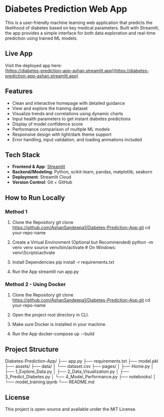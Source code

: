 # Diabetes Prediction Web App

This is a user-friendly machine learning web application that predicts the likelihood of diabetes based on key medical parameters. Built with Streamlit, the app provides a simple interface for both data exploration and real-time prediction using trained ML models.

## Live App

Visit the deployed app here:  
[https://diabetes-prediction-app-ashan.streamlit.app](https://diabetes-prediction-app-ashan.streamlit.app)

## Features

- Clean and interactive homepage with detailed guidance
- View and explore the training dataset
- Visualize trends and correlations using dynamic charts
- Input health parameters to get instant diabetes predictions
- Display of model confidence score
- Performance comparison of multiple ML models
- Responsive design with light/dark theme support
- Error handling, input validation, and loading animations included

## Tech Stack

- **Frontend & App**: [Streamlit](https://streamlit.io)
- **Backend/Modeling**: Python, scikit-learn, pandas, matplotlib, seaborn
- **Deployment**: Streamlit Cloud
- **Version Control**: Git + GitHub

## How to Run Locally

### Method 1
1. Clone the Repository
   git clone https://github.com/AshanSandeepa1/Diabetes-Prediction-App.git
   cd your-repo-name

2. Create a Virtual Environment (Optional but Recommended)
    python -m venv venv
    source venv/bin/activate     # On Windows: venv\Scripts\activate

3. Install Dependencies
    pip install -r requirements.txt

4. Run the App
   streamlit run app.py

### Method 2 - Using Docker
1. Clone the Repository
   git clone https://github.com/AshanSandeepa1/Diabetes-Prediction-App.git
   cd your-repo-name

2. Open the project root directory in CLI.
   
4. Make sure Docker is installed in your machine.
   
6. Run the App
   docker-compose up --build


## Project Structure

Diabetes-Prediction-App/
├── app.py 
├── requirements.txt
├── model.pkl
├── assets/
├── data/
│   └── dataset.csv
├── pages/
│   ├── Home.py
│   ├── 1_Explore_Data.py
│   ├── 2_Data_Visualization.py
│   ├── 3_Predict_Diabetes.py
│   └── 4_Model_Performance.py
├── notebooks/
│   └── model_training.ipynb
└── README.md


## License
This project is open-source and available under the MIT License.




